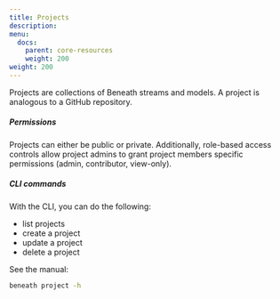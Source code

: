 ```yaml
---
title: Projects
description:
menu:
  docs:
    parent: core-resources
    weight: 200
weight: 200
---
```

Projects are collections of Beneath streams and models. A project is analogous to a GitHub repository. 

##### Permissions
Projects can either be public or private. Additionally, role-based access controls allow project admins to grant project members specific permissions (admin, contributor, view-only).

##### CLI commands
With the CLI, you can do the following:

- list projects
- create a project
- update a project
- delete a project

See the manual:
```bash
beneath project -h
```
